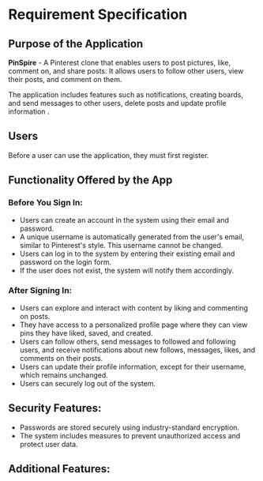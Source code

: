 # Requirement Specification

## Purpose of the Application

**PinSpire** - A Pinterest clone that enables users to post pictures, like, comment on, and share posts. It allows users to follow other users, view their posts, and comment on them.

The application includes features such as notifications, creating boards, and send messages to other users, delete posts and update profile information .

## Users

Before a user can use the application, they must first register.

## Functionality Offered by the App

### Before You Sign In:

- Users can create an account in the system using their email and password.
- A unique username is automatically generated from the user's email, similar to Pinterest's style. This username cannot be changed.
- Users can log in to the system by entering their existing email and password on the login form.
- If the user does not exist, the system will notify them accordingly.

### After Signing In:

- Users can explore and interact with content by liking and commenting on posts.
- They have access to a personalized profile page where they can view pins they have liked, saved, and created.
- Users can follow others, send messages to followed and following users, and receive notifications about new follows, messages, likes, and comments on their posts.
- Users can update their profile information, except for their username, which remains unchanged.
- Users can securely log out of the system.

## Security Features:

- Passwords are stored securely using industry-standard encryption.
- The system includes measures to prevent unauthorized access and protect user data.

## Additional Features:
